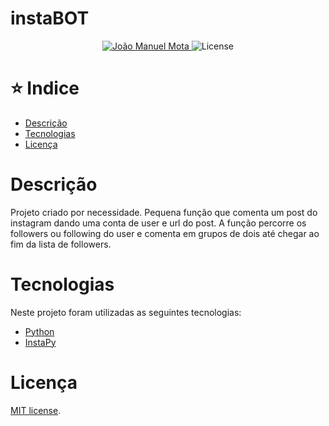 # instaBOT

<p  align="center">
    <a  href="https://www.linkedin.com/in/jo%C3%A3o-mota-a16297145//">
        <img  alt="João Manuel Mota" src="https://img.shields.io/badge/LinkedIn-Jo%C3%A3o%20Mota-red"/>
    </a>    
    <img  alt="License"  src="https://img.shields.io/badge/license-MIT-e02041">
</p>

# :star: Indice

* [Descrição](#descrição)
* [Tecnologias](#tecnologias)
* [Licença](#licença)

# Descrição
Projeto criado por necessidade. Pequena função que comenta um post do instagram dando uma conta de user e url do post. A função percorre os followers ou following do user e comenta em grupos de dois até chegar ao fim da lista de followers.

# Tecnologias
Neste projeto foram utilizadas as seguintes tecnologias:
* [Python](https://www.python.org/)
* [InstaPy](https://github.com/timgrossmann/InstaPy)

# Licença

[MIT license](./LICENSE).
